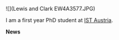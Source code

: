 ![](Lewis and Clark EW4A3577.JPG)

I am a first year PhD student at [IST Austria](https://ist.ac.at/de/home/).

**News**
